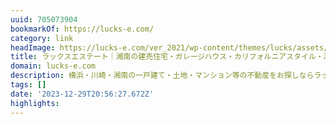 ```yaml
---
uuid: 705073904
bookmarkOf: https://lucks-e.com/
category: link
headImage: https://lucks-e.com/ver_2021/wp-content/themes/lucks/assets/images/ogimage.png
title: ラックスエステート｜湘南の建売住宅・ガレージハウス・カリフォルニアスタイル・湘南移住
domain: lucks-e.com
description: 横浜・川崎・湘南の一戸建て・土地・マンション等の不動産をお探しならラックスエステート
tags: []
date: '2023-12-29T20:56:27.672Z'
highlights: 
---
```



